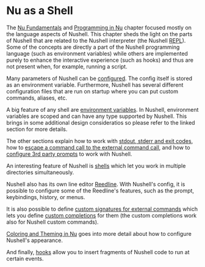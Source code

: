 # Nu as a Shell

The [Nu Fundamentals](nu_fundamentals.md) and [Programming in Nu](programming_in_nu.md) chapter focused mostly on the language aspects of Nushell.
This chapter sheds the light on the parts of Nushell that are related to the Nushell interpreter (the Nushell [REPL](https://en.wikipedia.org/wiki/Read%E2%80%93eval%E2%80%93print_loop)).
Some of the concepts are directly a part of the Nushell programming language (such as environment variables) while others are implemented purely to enhance the interactive experience (such as hooks) and thus are not present when, for example, running a script.

Many parameters of Nushell can be [configured](configuration.md).
The config itself is stored as an environment variable.
Furthermore, Nushell has several different configuration files that are run on startup where you can put custom commands, aliases, etc.

A big feature of any shell are [environment variables](environment.md).
In Nushell, environment variables are scoped and can have any type supported by Nushell.
This brings in some additional design consideratios so please refer to the linked section for more details.

The other sections explain how to work with [stdout, stderr and exit codes](stdout_stderr_exit_codes.md), how to [escape a command call to the external command call](escaping.md), and how to [configure 3rd party prompts](3rdpartyprompts.md) to work with Nushell.

An interesting feature of Nushell is [shells](shells_in_shells.md) which let you work in multiple directories simultaneously.

Nushell also has its own line editor [Reedline](line_editor.md).
With Nushell's config, it is possible to configure some of the Reedline's features, such as the prompt, keybindings, history, or menus.

It is also possible to define [custom signatures for external commands](externs.md) which lets you define [custom completions](custom_completions.md) for them (the custom completions work also for Nushell custom commands).

[Coloring and Theming in Nu](coloring_and_theming.md) goes into more detail about how to configure Nushell's appearance.

And finally, [hooks](hooks.md) allow you to insert fragments of Nushell code to run at certain events.
